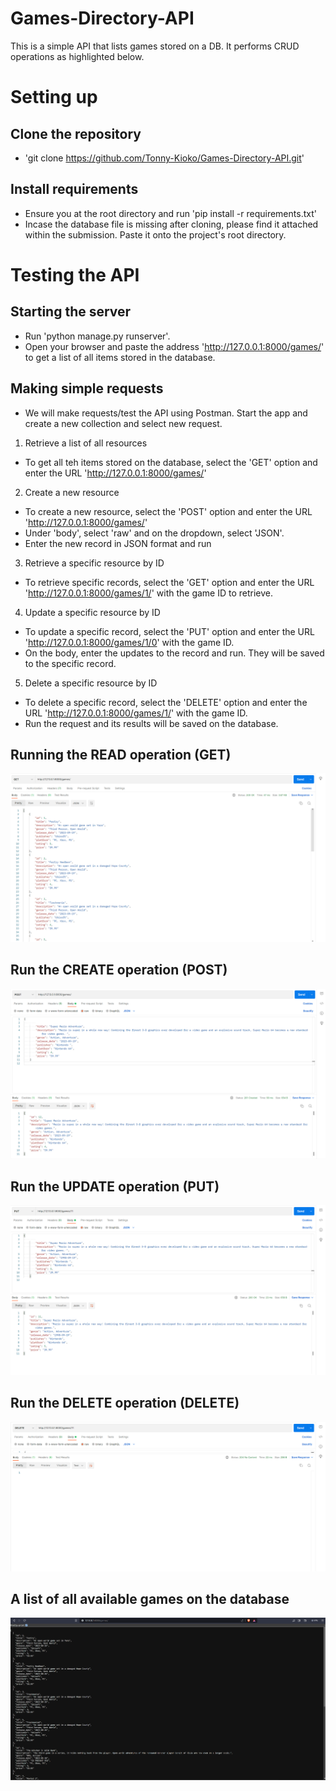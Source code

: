 # Games-Directory-API
This is a simple API that lists games stored on a DB. It performs CRUD operations as highlighted below. 

# Setting up
## Clone the repository
- 'git clone https://github.com/Tonny-Kioko/Games-Directory-API.git'

## Install requirements
- Ensure you at the root directory and run 'pip install -r requirements.txt'
- Incase the database file is missing after cloning, please find it attached within the submission. Paste it onto the project's root directory. 

# Testing the API
## Starting the server
- Run 'python manage.py runserver'.
- Open your browser and paste the address 'http://127.0.0.1:8000/games/' to get a list of all items stored in the database.

## Making simple requests
- We will make requests/test the API using Postman. Start the app and create a new collection and select new request. 

1. Retrieve a list of all resources
- To get all teh items stored on the database, select the 'GET' option and enter the URL 'http://127.0.0.1:8000/games/'

2. Create a new resource
- To create a new resource, select the 'POST' option and enter the URL 'http://127.0.0.1:8000/games/'
- Under 'body', select 'raw' and on the dropdown, select 'JSON'.
- Enter the new record in JSON format and run

3. Retrieve a specific resource by ID
- To retrieve specific records, select the 'GET' option and enter the URL 'http://127.0.0.1:8000/games/1/' with the game ID to retrieve.

4. Update a specific resource by ID
- To update a specific record, select the 'PUT' option and enter the URL 'http://127.0.0.1:8000/games/1/0' with the game ID.
- On the body, enter the updates to the record and run. They will be saved to the specific record. 

5. Delete a specific resource by ID
- To delete a specific record, select the 'DELETE' option and enter the URL 'http://127.0.0.1:8000/games/1/' with the game ID.
- Run the request and its results will be saved on the database. 



## Running the READ operation (GET)
![Get](APItestimages/get.png)

## Run the CREATE operation (POST)
![Post](APItestimages/post.png)

## Run the UPDATE operation (PUT)
![Put](APItestimages/put.png)

## Run the DELETE operation (DELETE)
![Delete](APItestimages/delete.png)

## A list of all available games on the database
![All](APItestimages/gameslist.png)